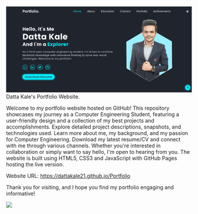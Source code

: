 ![Screenshot](images/port1.png)
Datta Kale's Portfolio Website.

Welcome to my portfolio website hosted on GitHub! 
This repository showcases my journey as a Computer Engineering Student, featuring a user-friendly design and a collection of my best projects and accomplishments.
Explore detailed project descriptions, snapshots, and technologies used. Learn more about me, my background, and my passion for Computer Engineering. 
Download my latest resume/CV and connect with me through various channels. Whether you're interested in collaboration or simply want to say hello, 
I'm open to hearing from you. The website is built using HTML5, CSS3 and JavaScript with GitHub Pages hosting the live version.

Website URL: https://dattakale21.github.io/Portfolio

Thank you for visiting, and I hope you find my portfolio engaging and informative!

<img src="https://t.bkit.co/w_651af6816df0f.gif" />





